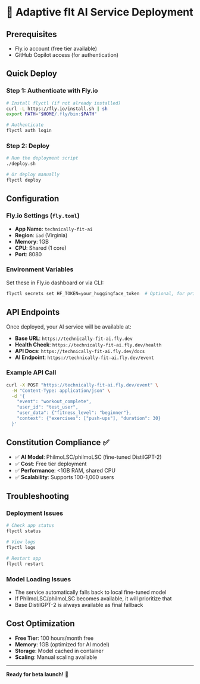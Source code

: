 # 🚀 Adaptive fIt AI Service Deployment

## Prerequisites
- Fly.io account (free tier available)
- GitHub Copilot access (for authentication)

## Quick Deploy

### Step 1: Authenticate with Fly.io
```bash
# Install flyctl (if not already installed)
curl -L https://fly.io/install.sh | sh
export PATH="$HOME/.fly/bin:$PATH"

# Authenticate
flyctl auth login
```

### Step 2: Deploy
```bash
# Run the deployment script
./deploy.sh

# Or deploy manually
flyctl deploy
```

## Configuration

### Fly.io Settings (`fly.toml`)
- **App Name**: `technically-fit-ai`
- **Region**: `iad` (Virginia)
- **Memory**: 1GB
- **CPU**: Shared (1 core)
- **Port**: 8080

### Environment Variables
Set these in Fly.io dashboard or via CLI:
```bash
flyctl secrets set HF_TOKEN=your_huggingface_token  # Optional, for private models
```

## API Endpoints

Once deployed, your AI service will be available at:
- **Base URL**: `https://technically-fit-ai.fly.dev`
- **Health Check**: `https://technically-fit-ai.fly.dev/health`
- **API Docs**: `https://technically-fit-ai.fly.dev/docs`
- **AI Endpoint**: `https://technically-fit-ai.fly.dev/event`

### Example API Call
```bash
curl -X POST "https://technically-fit-ai.fly.dev/event" \
  -H "Content-Type: application/json" \
  -d '{
    "event": "workout_complete",
    "user_id": "test_user",
    "user_data": {"fitness_level": "beginner"},
    "context": {"exercises": ["push-ups"], "duration": 30}
  }'
```

## Constitution Compliance ✅

- ✅ **AI Model**: PhilmoLSC/philmoLSC (fine-tuned DistilGPT-2)
- ✅ **Cost**: Free tier deployment
- ✅ **Performance**: <1GB RAM, shared CPU
- ✅ **Scalability**: Supports 100-1,000 users

## Troubleshooting

### Deployment Issues
```bash
# Check app status
flyctl status

# View logs
flyctl logs

# Restart app
flyctl restart
```

### Model Loading Issues
- The service automatically falls back to local fine-tuned model
- If PhilmoLSC/philmoLSC becomes available, it will prioritize that
- Base DistilGPT-2 is always available as final fallback

## Cost Optimization

- **Free Tier**: 100 hours/month free
- **Memory**: 1GB (optimized for AI model)
- **Storage**: Model cached in container
- **Scaling**: Manual scaling available

---
**Ready for beta launch!** 🎉
